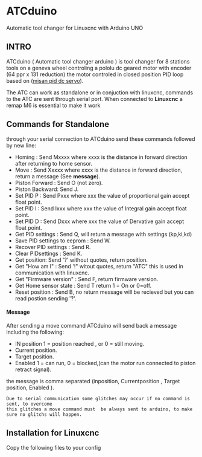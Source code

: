 # ATCduino
Automatic tool changer for Linuxcnc with Arduino UNO
## INTRO
ATCduino ( Automatic tool changer arduino ) is tool changer for 8 stations tools on a geneva wheel controling a pololu dc geared
motor with encoder (64 ppr x 131 reduction) the motor controled in closed position PID loop based on ([misan pid dc servo](https://github.com/misan/dcservo)).

The ATC can work as standalone or in conjuction with linuxcnc, commands to the ATC are sent through serial port.
When connected to **Linuxcnc** a remap M6 is essential to make it work
## Commands for Standalone 
through your serial connection to ATCduino send these commands followed by new line:
 + Homing : Send Mxxxx where xxxx is the distance in forward direction after returning to home sensor. 
 + Move   : Send Xxxxx where xxxx is the distance in forward direction, return a message (See **message**).
 + Piston Forward : Send O (not zero).
 + Piston Backward: Send J.
 + Set PID P : Send Pxxx where xxx the value of proportional gain accept float point.
 + Set PID I : Send Ixxx where xxx the value of Integral gain accept float point.
 + Set PID D : Send Dxxx where xxx the value of Dervative gain accept float point.
 + Get PID settings : Send Q, will return a message with settings (kp,ki,kd)
 + Save PID settings to eeprom : Send W.
 + Recover PID settings : Send R.
 + Clear PIDsettings : Send K.
 + Get position: Send '?' without quotes, return position.
 + Get "How am I" : Send '!" witout quotes, return "ATC" this is used in communication with linuxcnc.
 + Get "Firmware version" : Send F, return firmware version.
 + Get Home sensor state : Send T return 1 = On or 0=off.
 + Reset position : Send B, no return message will be recieved but you can read postion sending '?'.
#### Message
 After sending a move command ATCduino will send back a message including the following:
 + IN position 1 = position reached , or 0 = still moving.
 + Current position.
 + Target position.
 + Enabled 1 = can run, 0 = blocked,(can the motor run connected to piston retract signal).
 
 the message is comma separated (inposition, Currentposition , Target position,  Enabled ).
 
 ```
 Due to serial communication some glitches may occur if no command is sent, to overcome 
 this glitches a move command must  be always sent to arduino, to make sure no glitchs will happen.
 ```
 
## Installation for Linuxcnc
Copy the following files to your config 
